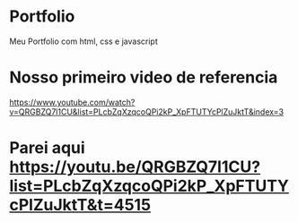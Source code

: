 # Portfolio
 Meu Portfolio com html, css e javascript

 # Nosso primeiro video de referencia

 https://www.youtube.com/watch?v=QRGBZQ7l1CU&list=PLcbZqXzqcoQPi2kP_XpFTUTYcPlZuJktT&index=3

 # Parei aqui https://youtu.be/QRGBZQ7l1CU?list=PLcbZqXzqcoQPi2kP_XpFTUTYcPlZuJktT&t=4515
